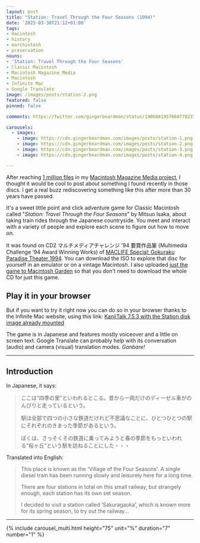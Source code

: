 ```yaml
---
layout: post
title: "Station: Travel Through the Four Seasons (1994)"
date: '2025-03-30T21:12+01:00'
tags:
- macintosh
- history
- marchintosh
- preservation
nouns:
- 'Station: Travel Through the Four Seasons'
- Classic Macintosh
- Macintosh Magazine Media
- Macintosh
- Infinite Mac
- Google Translate
image: /images/posts/station-2.png
featured: false
pinned: false

comments: https://twitter.com/gingerbeardman/status/1906041957668770237

carousels:
  - images:
    - image: https://cdn.gingerbeardman.com/images/posts/station-1.png
    - image: https://cdn.gingerbeardman.com/images/posts/station-2.png
    - image: https://cdn.gingerbeardman.com/images/posts/station-3.png
    - image: https://cdn.gingerbeardman.com/images/posts/station-4.png

---
```


After reaching [1 million files](/2025/03/28/macintosh-magazine-media-1-million-files/) in my [Macintosh Magazine Media project](/2021/10/30/macintosh-magazine-media/), I thought it would be cool to post about something I found recently in those discs. I get a real buzz rediscovering something like this after more than 30 years have passed.

It's a sweet little point and click adventure game for Classic Macintosh called "*Station: Travel Through the Four Seasons*" by Mitsuo Isaka, about taking train rides through the Japanese countryside. You meet and interact with a variety of people and explore each scene to figure out how to move on.

It was found on CD2 マルチメディアチャレンジ ’94 要賞作品篥 (Multimedia Challenge ’94 Award Winning Works) of [MACLIFE Special: Gokuraku Paradise Theater 1994](https://archive.org/details/gokuraku-paradise-theater-1994-10). You can download the ISO to explore that disc for yourself in an emulator or on a vintage Macintosh. I also uploaded [just the game to Macintosh Garden](https://macintoshgarden.org/games/station) so that you don't need to download the whole CD for just this game.

## Play it in your browser

But if you want to try it right now you can do so in your browser thanks to the Infinite Mac website, using this link: [KanjiTalk 7.5.3 with the Station disk image already mounted](https://infinitemac.org/1996/KanjiTalk%207.5.3?cdrom=https%3A%2F%2Fdownload.macintoshgarden.org%2Fgames%2FStation.ds62.img)

The game is in Japanese and features mostly voiceover and a little on screen text. Google Translate can probably help with its conversation (audio) and camera (visual) translation modes. *Ganbare!*

----

## Introduction

In Japanese, it says:

> ここは“四季の里”といわれるとこる。昔から一両だけのディーゼル車がのんびりと走っているという。
>
> 駅は全部で四つの小さな鉄道だけれど不思議なことに、ひとつひとつの駅にそれぞれのきまった季節があるという。
>
> ぼくは、さっそくその鉄道に乗ってみようと春の季節をもっといわれる“桜ヶ丘”という駅を訪ねることにした・・・

Translated into English:

> This place is known as the 'Village of the Four Seasons'. A single diesel train has been running slowly and leisurely here for a long time.
> 
> There are four stations in total on this small railway, but strangely enough, each station has its own set season.
> 
> I decided to visit a station called ‘Sakuragaoka’, which is known more for its spring season, to try out the railway...

----

{% include carousel_multi.html height="75" unit="%" duration="7" number="1" %}
